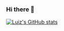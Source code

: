 ### Hi there 👋

[![Luiz's GitHub stats](https://github-readme-stats.vercel.app/api?username=luiz-fv)](https://github.com/luiz-fv/github-readme-stats)

